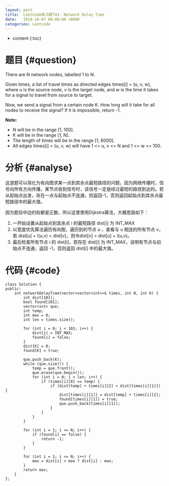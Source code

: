 ```yaml
---
layout: post
title:  LeetCode练习题743. Network Delay Time
date:   2018-10-07 00:00:00 +0800
categories: Leetcode
---
```


* content
{:toc}



# 题目  {#question}
There are N network nodes, labelled 1 to N.

Given times, a list of travel times as directed edges times[i] = (u, v, w), where u is the source node, v is the target node, and w is the time it takes for a signal to travel from source to target.

Now, we send a signal from a certain node K. How long will it take for all nodes to receive the signal? If it is impossible, return -1.

**Note:**

- N will be in the range [1, 100].
- K will be in the range [1, N].
- The length of times will be in the range [1, 6000].
- All edges times[i] = (u, v, w) will have 1 <= u, v <= N and 1 <= w <= 100.


# 分析  {#analyse}
这道题可以简化为有向图求某一点到其余点最短路径的问题，因为网络传播时，信号向所有方向传播，某节点收到信号时，该信号一定是经过最短的路径到达的。若从起始点出发，存在一点与起始点不连通，则返回-1，否则返回起始点到其余点最短路径中的最大值。

因为题目中边的权都是正数，所以这里使用Dijkstra算法，大概思路如下：
1. 一开始设置从起始点到其余点 i 的最短路径 dist[i] 为 INT_MAX
2. 以宽度优先算法遍历有向图，遍历到的节点 u ，查看与 u 相连的所有节点 v，若 dist[u] + l(u,v) < dist[v]，则令dist[v] = dist[u] + l(u,v)。
3. 最后检查所有节点 i 的 dist[i]，若存在 dist[i] 为 INT_MAX，说明有节点与初始点不连通，返回 -1，否则返回 dist[i] 中的最大值。

# 代码  {#code}
```
class Solution {
public:
    int networkDelayTime(vector<vector<int>>& times, int N, int K) {
        int dist[101];
        bool found[101];
        vector<int> que;
        int temp;
        int max = 0;
        int len = times.size();

        for (int i = 0; i < 101; i++) {
            dist[i] = INT_MAX;
            found[i] = false;
        }
        dist[K] = 0;
        found[K] = true;

        que.push_back(K);
        while (que.size()) {
            temp = que.front();
            que.erase(que.begin());
            for (int i = 0; i < len; i++) {
                if (times[i][0] == temp) {
                    if (dist[temp] + times[i][2] < dist[times[i][1]]) {
                        dist[times[i][1]] = dist[temp] + times[i][2];
                        found[times[i][1]] = true;
                        que.push_back(times[i][1]);
                    }
                }
            }
        }

        for (int i = 1; i <= N; i++) {
            if (found[i] == false) {
                return -1;
            }
        }

        for (int i = 1; i <= N; i++) {
            max = dist[i] > max ? dist[i] : max;
        }
        return max;
    }
};
```